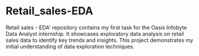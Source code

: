 # Retail_sales-EDA
Retail sales - EDA' repository contains my first task for the Oasis Infobyte Data Analyst internship. It showcases exploratory data analysis on retail sales data to identify key trends and insights. This project demonstrates my initial understanding of data exploration techniques.
